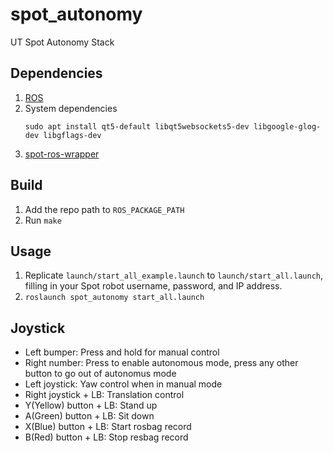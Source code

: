 # spot_autonomy

UT Spot Autonomy Stack

## Dependencies
1. [ROS](http://wiki.ros.org/ROS/Installation)
1. System dependencies
    ```
    sudo apt install qt5-default libqt5websockets5-dev libgoogle-glog-dev libgflags-dev
    ```
1. [spot-ros-wrapper](https://github.com/ut-amrl/spot-ros-wrapper)

## Build
1. Add the repo path to `ROS_PACKAGE_PATH`
1. Run `make`

## Usage

1. Replicate `launch/start_all_example.launch` to `launch/start_all.launch`, filling in your Spot robot username, password, and IP address.
1. `roslaunch spot_autonomy start_all.launch`

## Joystick

* Left bumper: Press and hold for manual control
* Right number: Press to enable autonomous mode, press any other button to go out of autonomus mode
* Left joystick: Yaw control when in manual mode
* Right joystick + LB: Translation control
* Y(Yellow) button + LB: Stand up
* A(Green) button + LB: Sit down
* X(Blue) button + LB: Start rosbag record
* B(Red) button + LB: Stop resbag record

